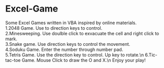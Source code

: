 # Excel-Game
Some Excel Games written in VBA inspired by online materials.\
1.2048 Game. Use to direction keys to control.\
2.Minesweeping. Use doulble click to exvacuate the cell and right click to mark.\
3.Snake game. Use direction keys to control the movement.\
4.Soduku Game. Enter the number through number pad.\
5.Tetris Game. Use the direction key to control. Up key to rotate.\n
6.Tic-tac-toe Game. Mouse Click to draw the O and X.\n
Enjoy your play!
